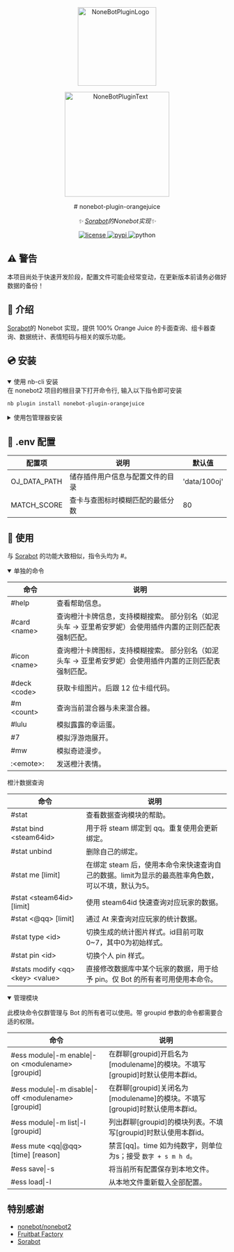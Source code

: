 <div align="center">
  <a href="https://v2.nonebot.dev/store"><img src="https://github.com/A-kirami/nonebot-plugin-template/blob/resources/nbp_logo.png" width="180" height="180" alt="NoneBotPluginLogo"></a>
  <br>
  <p><img src="https://github.com/A-kirami/nonebot-plugin-template/blob/resources/NoneBotPlugin.svg" width="240" alt="NoneBotPluginText"></p>
</div>

<div align="center">
# nonebot-plugin-orangejuice

_✨ [Sorabot](https://100oj.com/zh/%E5%B7%A5%E5%85%B7/SoraBot%E4%BD%BF%E7%94%A8%E6%8C%87%E5%8D%97)的Nonebot实现✨_

<a href="./LICENSE">
    <img src="https://img.shields.io/github/license/FDCraft/nonebot-plugin-orangejuice.svg" alt="license">
</a>
<a href="https://pypi.python.org/pypi/nonebot-plugin-orangejuice">
    <img src="https://img.shields.io/pypi/v/nonebot-plugin-orangejuice.svg" alt="pypi">
</a>
<img src="https://img.shields.io/badge/python-3.8+-blue.svg" alt="python">

</div>

##  ⚠ 警告

本项目尚处于快速开发阶段，配置文件可能会经常变动，在更新版本前请务必做好数据的备份！

## 📖 介绍

[Sorabot](https://100oj.com/zh/%E5%B7%A5%E5%85%B7/SoraBot%E4%BD%BF%E7%94%A8%E6%8C%87%E5%8D%97)的 Nonebot 实现，提供 100% Orange Juice 的卡面查询、组卡器查询、数据统计、表情短码与相关的娱乐功能。

## 💿 安装

<details open>
<summary>使用 nb-cli 安装</summary>
在 nonebot2 项目的根目录下打开命令行, 输入以下指令即可安装

    nb plugin install nonebot-plugin-orangejuice

</details>

<details>
<summary>使用包管理器安装</summary>
在 nonebot2 项目的插件目录下, 打开命令行, 根据你使用的包管理器, 输入相应的安装命令

<details>
<summary>pip</summary>

    pip install nonebot-plugin-orangejuice
</details>
<details>
<summary>pdm</summary>

    pdm add nonebot-plugin-orangejuice
</details>
<details>
<summary>poetry</summary>

    poetry add nonebot-plugin-orangejuice
</details>
<details>
<summary>conda</summary>

    conda install nonebot-plugin-orangejuice
</details>

打开 nonebot2 项目根目录下的 `pyproject.toml` 文件, 在 `[tool.nonebot]` 部分追加写入

    plugins = ["nonebot_plugin_orangejuice"]

</details>

## 🎉 .env 配置

| 配置项       | 说明                             | 默认值       |
| ------------ | -------------------------------- | ------------ |
| OJ_DATA_PATH | 储存插件用户信息与配置文件的目录 | 'data/100oj' |
| MATCH_SCORE | 查卡与查图标时模糊匹配的最低分数 | 80 |

## 🎉 使用

与 [Sorabot](https://100oj.com/zh/%E5%B7%A5%E5%85%B7/SoraBot%E4%BD%BF%E7%94%A8%E6%8C%87%E5%8D%97) 的功能大致相似，指令头均为 \#。

<details open>
<summary>单独的命令</summary>

| 命令             | 说明                               |
| --------------  | --------------------------------- |
| #help           | 查看帮助信息。                     |
| #card \<name\>  | 查询橙汁卡牌信息，支持模糊搜索。 部分别名（如泥头车 -> 亚里希安罗妮）会使用插件内置的正则匹配表强制匹配。  |
| #icon \<name\>  | 查询橙汁卡牌图标，支持模糊搜索。 部分别名（如泥头车 -> 亚里希安罗妮）会使用插件内置的正则匹配表强制匹配。  |
| #deck \<code\>  | 获取卡组图片。后跟 12 位卡组代码。  |
| #m \<count\>    | 查询当前混合器与未来混合器。        |
| #lulu           | 模拟露露的幸运蛋。                 |
| #7              | 模拟浮游炮展开。                   |
| #mw             | 模拟奇迹漫步。                     |
| :\<emote\>:     | 发送橙汁表情。                     |

</details>

<detials open>
<summary>橙汁数据查询</summary>

| 命令                                   | 说明                                                                                    |
| -------------------------------------  | --------------------------------------------------------------------------------------- |
| #stat                                  | 查看数据查询模块的帮助。                                                                   |
| #stat bind \<steam64id\>               | 用于将 steam 绑定到 qq。重复使用会更新绑定。                                                |
| #stat unbind                           | 删除自己的绑定。                                                                           |
| #stat me \[limit\]                     | 在绑定 steam 后，使用本命令来快速查询自己的数据。limit为显示的最高胜率角色数，可以不填，默认为5。|
| #stat \<steam64id\> \[limit\]          | 使用 steam64id 快速查询对应玩家的数据。                                                     |
| #stat \<@qq\> \[limit\]                | 通过 At 来查询对应玩家的统计数据。                                                          |
| #stat type \<id\>                      | 切换生成的统计图片样式。id目前可取0~7，其中0为初始样式。                                      |
| #stat pin \<id\>                       | 切换个人 pin 样式。                                                                        |
| #stats modify \<qq\> \<key\> \<value\> | 直接修改数据库中某个玩家的数据，用于给予 pin。仅 Bot 的所有者可用使用本命令。                   |

</detials>

<details open>
<summary>管理模块</summary>

此模块命令仅群管理与 Bot 的所有者可以使用。带 groupid 参数的命令都需要合适的权限。

| 命令                                                      | 说明                                                                           |
| -------------------------------------------------------  | ------------------------------------------------------------------------------ |
| #ess module\|-m enable\|-on \<modulename\> \[groupid\]   | 在群聊\[groupid\]开启名为\[modulename\]的模块。不填写\[groupid\]时默认使用本群id。 |
| #ess module\|-m disable\|-off \<modulename\> \[groupid\] | 在群聊\[groupid\]关闭名为\[modulename\]的模块。不填写\[groupid\]时默认使用本群id。 |
| #ess module\|-m list\|-l \[groupid\]                     | 列出群聊\[groupid]的模块列表。不填写\[groupid\]时默认使用本群id。                  |
| #ess mute \<qq\|@qq\> \[time\] \[reason\]                | 禁言\[qq\]。time 如为纯数字，则单位为s；接受 `数字 + s m h d`。                    |
| #ess save\|-s                                            | 将当前所有配置保存到本地文件。                                                    |
| #ess load\|-l                                            | 从本地文件重新载入全部配置。                                                      |

</details>

## 特别感谢

- [nonebot/nonebot2](https://github.com/nonebot/nonebot2)
- [Fruitbat Factory](https://fruitbatfactory.com/)
- [Sorabot](https://100oj.com/zh/%E5%B7%A5%E5%85%B7/SoraBot%E4%BD%BF%E7%94%A8%E6%8C%87%E5%8D%97)